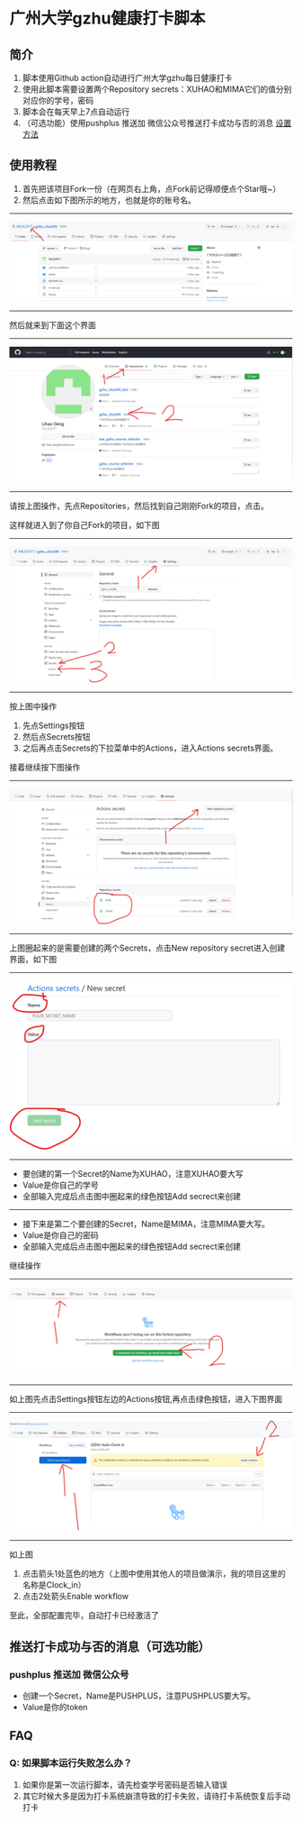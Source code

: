 # 广州大学gzhu健康打卡脚本

## 简介

1. 脚本使用Github action自动进行广州大学gzhu每日健康打卡
2. 使用此脚本需要设置两个Repository secrets：XUHAO和MIMA它们的值分别对应你的学号，密码
3. 脚本会在每天早上7点自动运行
4. （可选功能）使用pushplus 推送加 微信公众号推送打卡成功与否的消息 [设置方法](#pushplus-推送加-微信公众号)

## 使用教程

1. 首先把该项目Fork一份（在网页右上角，点Fork前记得顺便点个Star哦~）
2. 然后点击如下图所示的地方，也就是你的账号名。

---
![1](/assets/1.png)

---
然后就来到下面这个界面

---
![2](/assets/2.png)

---
请按上图操作，先点Repositories，然后找到自己刚刚Fork的项目，点击。

这样就进入到了你自己Fork的项目，如下图

---
![3](/assets/3.png)

---
按上图中操作

1. 先点Settings按钮
2. 然后点Secrets按钮
3. 之后再点击Secrets的下拉菜单中的Actions，进入Actions secrets界面。

接着继续按下图操作

---
![4](/assets/4.png)

---
上图圈起来的是需要创建的两个Secrets，点击New repository secret进入创建界面，如下图

---
![5](/assets/5.png)

---

- 要创建的第一个Secret的Name为XUHAO，注意XUHAO要大写
- Value是你自己的学号
- 全部输入完成后点击图中圈起来的绿色按钮Add secrect来创建

---

- 接下来是第二个要创建的Secret，Name是MIMA，注意MIMA要大写。
- Value是你自己的密码
- 全部输入完成后点击图中圈起来的绿色按钮Add secrect来创建

继续操作

---
![6](/assets/6.png)

---
如上图先点击Settings按钮左边的Actions按钮,再点击绿色按钮，进入下图界面

---
![7](/assets/7.png)

---
如上图

1. 点击箭头1处蓝色的地方（上图中使用其他人的项目做演示，我的项目这里的名称是Clock_in）
2. 点击2处箭头Enable workflow

至此，全部配置完毕，自动打卡已经激活了

## 推送打卡成功与否的消息（可选功能）

### pushplus 推送加 微信公众号

- 创建一个Secret，Name是PUSHPLUS，注意PUSHPLUS要大写。
- Value是你的token

## FAQ

### Q: 如果脚本运行失败怎么办？

1. 如果你是第一次运行脚本，请先检查学号密码是否输入错误
2. 其它时候大多是因为打卡系统崩溃导致的打卡失败，请待打卡系统恢复后手动打卡
